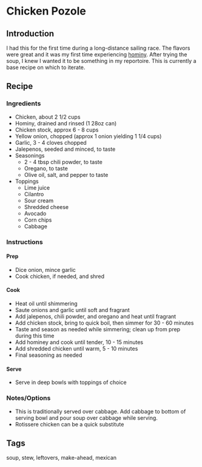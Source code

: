 # Chicken Pozole

## Introduction

I had this for the first time during a long-distance sailing race. The flavors were great
and it was my first time experiencing [hominy](https://en.wikipedia.org/wiki/Hominy). After
trying the soup, I knew I wanted it to be something in my reportoire. This is currently a
base recipe on which to iterate.

## Recipe

### Ingredients

* Chicken, about 2 1/2 cups
* Hominy, drained and rinsed (1 28oz can)
* Chicken stock, approx 6 - 8 cups
* Yellow onion, chopped (approx 1 onion yielding 1 1/4 cups)
* Garlic, 3 - 4 cloves chopped
* Jalepenos, seeded and minced, to taste
* Seasonings
    * 2 - 4 tbsp chili powder, to taste
    * Oregano, to taste
    * Olive oil, salt, and  pepper to taste
* Toppings
    * Lime juice 
    * Cilantro
    * Sour cream
    * Shredded cheese
    * Avocado
    * Corn chips
    * Cabbage

### Instructions

#### Prep

* Dice onion, mince garlic
* Cook chicken, if needed, and shred

#### Cook

* Heat oil until shimmering
* Saute onions and garlic until soft and fragrant
* Add jalepenos, chili powder, and oregano and heat until fragrant
* Add chicken stock, bring to quick boil, then simmer for 30 - 60 minutes
* Taste and season as needed while simmering; clean up from prep during this time
* Add hominey and cook until tender, 10 - 15 minutes
* Add shredded chicken until warm, 5 - 10 minutes
* Final seasoning as needed

#### Serve

* Serve in deep bowls with toppings of choice

### Notes/Options

* This is traditionally served over cabbage. Add cabbage to bottom of serving bowl and pour
  soup over cabbage while serving.
* Rotissere chicken can be a quick substitute

## Tags

soup, stew, leftovers, make-ahead, mexican
